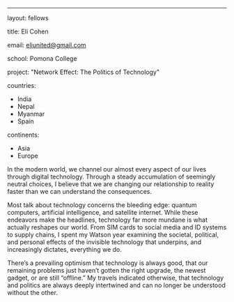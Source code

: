 ---
layout: fellows

title: Eli Cohen

email: eliunited@gmail.com

school: Pomona College

project: "Network Effect: The Politics of Technology"

countries:
  - India
  - Nepal
  - Myanmar
  - Spain

continents:
  - Asia
  - Europe

In the modern world, we channel our almost every aspect of our lives through digital technology. Through a steady accumulation of seemingly neutral choices, I believe that we are changing our relationship to reality faster than we can understand the consequences. 

Most talk about technology concerns the bleeding edge: quantum computers, artificial intelligence, and satellite internet. While these endeavors make the headlines, technology far more mundane is what actually reshapes our world. From SIM cards to social media and ID systems to supply chains, I spent my Watson year examining the societal, political, and personal effects of the invisible technology that underpins, and increasingly dictates, everything we do.

There’s a prevailing optimism that technology is always good, that our remaining problems just haven’t gotten the right upgrade, the newest gadget, or are still “offline.” My travels indicated otherwise, that technology and politics are always deeply intertwined and can no longer be understood without the other. 
